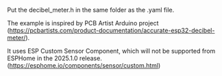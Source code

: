 Put the decibel_meter.h in the same folder as the .yaml file.

The example is inspired by PCB Artist Arduino project (https://pcbartists.com/product-documentation/accurate-esp32-decibel-meter/).

It uses ESP Custom Sensor Component, which will not be supported from ESPHome in the 2025.1.0 release. (https://esphome.io/components/sensor/custom.html)


